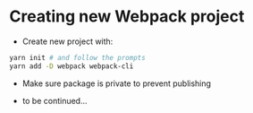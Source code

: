 # Creating new Webpack project

- Create new project with:

```bash
yarn init # and follow the prompts
yarn add -D webpack webpack-cli
```

- Make sure package is private to prevent publishing

- to be continued...